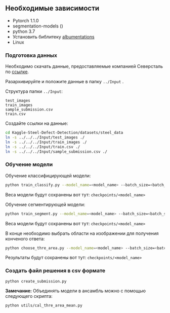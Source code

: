 ## Необходимые зависимости
* Pytorch 1.1.0
* segmentation-models ()
* python 3.7
* Установить библитеку  [albumentations](https://github.com/albu/albumentations)
* Linux

### Подготовка данных

Необходимо скачать данные, предоставляемые компанией Северсталь по
 [ссылке](https://www.kaggle.com/c/severstal-steel-defect-detection/data).

Разархивируйте и положите данные в папку `../Input` .  

Структура папки `../Input`:

```
test_images
train_images
sample_submission.csv
train.csv
```

Создайте ссылки на данные:

```bash
cd Kaggle-Steel-Defect-Detection/datasets/steel_data
ln -s ../../../Input/test_images ./
ln -s ../../../Input/train_images ./
ln -s ../../../Input/train.csv ./
ln -s ../../../Input/sample_submission.csv ./
```

### Обучение модели


Обучение классифицирующей модели:

```bash
python train_classify.py --model_name=<model_name> --batch_size=<batch_size> --lr=<lr> --epoch=<epoch>
```

Веса модели будут сохранены вот тут: `checkpoints/<model_name>`

Обучение сегментирующей модели:

```bash
python train_segment.py --model_name=<model_name> --batch_size=<batch_size> --lr=<lr> --epoch=<epoch>
```

Веса модели будут сохранены вот тут: `checkpoints/<model_name>`

В конце необходимо выбрать области на изображении для получения конченого ответа:
```bash
python choose_thre_area.py --model_name=<model_name> --batch_size=<batch_size> 
```

Результаты будут сохранены вот тут:  `checkpoints/<model_name>`


### Создать файл решения в csv формате

```
python create_submission.py
```

**Замечание:** Объединять модели в ансамбль можно с помощью следующего скрипта:

```bash
python utils/cal_thre_area_mean.py
```

